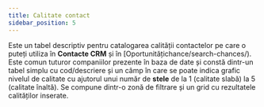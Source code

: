 ```yaml
---
title: Calitate contact
sidebar_position: 5
---
```


Este un tabel descriptiv pentru catalogarea calității contactelor pe care o puteți utiliza în **Contacte CRM** și în [Oportunitățichance/search-chances/). Este comun tuturor companiilor prezente în baza de date și constă dintr-un tabel simplu cu cod/descriere și un câmp în care se poate indica grafic nivelul de calitate cu ajutorul unui număr de **stele** de la 1 (calitate slabă) la 5 (calitate înaltă).
Se compune dintr-o zonă de filtrare și un grid cu rezultatele calităților inserate.